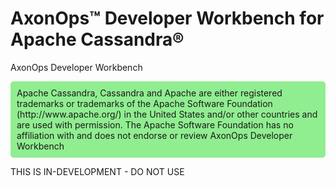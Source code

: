 # AxonOps™ Developer Workbench for Apache Cassandra®
AxonOps Developer Workbench

<div style="background-color: lightgreen; padding: 10px; border-radius: 5px;">
Apache Cassandra, Cassandra and Apache are either registered trademarks or trademarks of the Apache Software Foundation (http://www.apache.org/) in the United States and/or other countries and are used with permission. The Apache Software Foundation has no affiliation with and does not endorse or review AxonOps Developer Workbench
</div>



THIS IS IN-DEVELOPMENT - DO NOT USE
